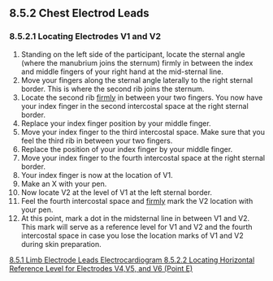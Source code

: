 ## 8.5.2 Chest Electrod Leads

### 8.5.2.1 Locating Electrodes V1 and V2

1. Standing on the left side of the participant, locate the sternal angle (where the manubrium joins the sternum) firmly in between the index and middle fingers of your right hand at the mid-sternal line.
2. Move your fingers along the sternal angle laterally to the right sternal border. This is where the second rib joins the sternum.
3. Locate the second rib <u>firmly</u> in between your two fingers. You now have your index finger in the second intercostal space at the right sternal border.
4. Replace your index finger position by your middle finger.
5. Move your index finger to the third intercostal space. Make sure that you feel the third rib in between your two fingers.
6. Replace the position of your index finger by your middle finger.
7. Move your index finger to the fourth intercostal space at the right sternal border.
8. Your index finger is now at the location of V1.
9. Make an X with your pen.
10. Now locate V2 at the level of V1 at the left sternal border.
11. Feel the fourth intercostal space and <u>firmly</u> mark the V2 location with your pen.
12. At this point, mark a dot in the midsternal line in between V1 and V2.  This mark will serve as a reference level for V1 and V2 and the fourth intercostal space in case you lose the location marks of V1 and V2 during skin preparation.


<div class="center">
<div class="btn-group">
  <a href=":pages_path:/manuals/electrocardiogram/8-05-01-limb-electrode-leads.md" class="btn btn-default">
    <span class="glyphicon glyphicon-chevron-left"></span>
    8.5.1 Limb Electrode Leads
  </a>

  <a href=":pages_path:/manuals/electrocardiogram" class="btn btn-default">
    <span class="glyphicon glyphicon-chevron-up"></span>
    Electrocardiogram
  </a>

  <a href=":pages_path:/manuals/electrocardiogram/8-05-02-02-locating-point-e.md" class="btn btn-success">
    8.5.2.2 Locating Horizontal Reference Level for Electrodes V4,V5, and V6 (Point E)
    <span class="glyphicon glyphicon-chevron-right"></span>
  </a>
</div>
</div>
